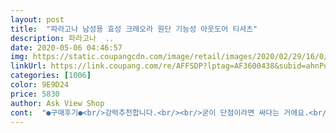 ```yaml
---
layout: post 
title:  "파라고나 남성용 효성 크레오라 원단 기능성 아웃도어 티셔츠" 
description: 파라고나  ..
date: 2020-05-06 04:46:57 
img: https://static.coupangcdn.com/image/retail/images/2020/02/29/16/0/47b774bd-55a5-42ac-9373-93c996f59a18.jpg 
linkUrl: https://link.coupang.com/re/AFFSDP?lptag=AF3600438&subid=ahnPublicAsk&pageKey=1319217960&itemId=2339337305&vendorItemId=70335937703&traceid=V0-113-c0146978ab7b0008 
categories: [1006] 
color: 9E9D24 
price: 5830 
author: Ask View Shop 
cont:  "●구매후기●<br/>강력추천합니다.<br/><br/>굳이 단점이라면 싸다는 거에요.<br/><br/>늘어남도 없습니다.<br/><br/>땀 많이 흐르는 일을 하고 있는데, 착용감과 시원함 모두 만족합니다.<br/><br/>때도 잘 지워지고요.<br/><br/>맨날 품절이였는데 운좋게 구매했어요 색깔별로 다 있네요<br/>며칠 뒤에 또 사게 됩니다.<br/><br/>몸무게 90<br/>뭔가 결점을 잡아서 이성적인 균형을 맞춰볼까 했는데... <br/><br/>배도 안나왔는데... <br/>.<br/>.<br/> 아랫부분도 짧다는 느낌?아무튼 일할때 막티라 상관없어요 아주 맘에 들어요매년마다 구입해요 시원해서 이상품만 색깔별로 다있고 늘어나고 찢어져서  이번엔 블랙 4개 구매했어요  뭐든 블랙이 그냥 무난해요<br/>사세요!<br/>사이즈110주문했는데 팔을 들었을때 사진처럼 조금 짧다?라는 느낌이 있어요<br/>실풀어짐도 없습니다.<br/><br/>아침부터 저녁까지 겁나게 보송합니다.<br/><br/>이 제품 최고입니다.<br/><br/>이거 메이커 달고 백화점에서 돈 5만원에 팔아도 아무도 시비거는 사람 없을겁니다.<br/><br/>진짜 효성 원단이라 그런지 아무리 빨아도 변형이 없습니다.<br/><br/>키 185<br/>파타고니아 귓뺨따구 후려치는 느낌이랄까요... <br/><br/>필자<br/>하나 산 뒤에 5개 더 샀습니다.<br/><br/>한국 원단이라 하네요.<br/><br/>강력추천합니다.<br/><br/>굳이 단점이라면 싸다는 거에요.<br/><br/>늘어남도 없습니다.<br/><br/>땀 많이 흐르는 일을 하고 있는데, 착용감과 시원함 모두 만족합니다.<br/><br/>때도 잘 지워지고요.<br/><br/>맨날 품절이였는데 운좋게 구매했어요 색깔별로 다 있네요<br/>며칠 뒤에 또 사게 됩니다.<br/><br/>몸무게 90<br/>뭔가 결점을 잡아서 이성적인 균형을 맞춰볼까 했는데... <br/><br/>배도 안나왔는데... <br/>.<br/>.<br/> 아랫부분도 짧다는 느낌?아무튼 일할때 막티라 상관없어요 아주 맘에 들어요매년마다 구입해요 시원해서 이상품만 색깔별로 다있고 늘어나고 찢어져서  이번엔 블랙 4개 구매했어요  뭐든 블랙이 그냥 무난해요<br/>사세요!<br/>사이즈110주문했는데 팔을 들었을때 사진처럼 조금 짧다?라는 느낌이 있어요<br/>실풀어짐도 없습니다.<br/><br/>아침부터 저녁까지 겁나게 보송합니다.<br/><br/>이 제품 최고입니다.<br/><br/>이거 메이커 달고 백화점에서 돈 5만원에 팔아도 아무도 시비거는 사람 없을겁니다.<br/><br/>진짜 효성 원단이라 그런지 아무리 빨아도 변형이 없습니다.<br/><br/>키 185<br/>파타고니아 귓뺨따구 후려치는 느낌이랄까요... <br/><br/>필자<br/>하나 산 뒤에 5개 더 샀습니다.<br/><br/>한국 원단이라 하네요.<br/><br/>" 
---
```

